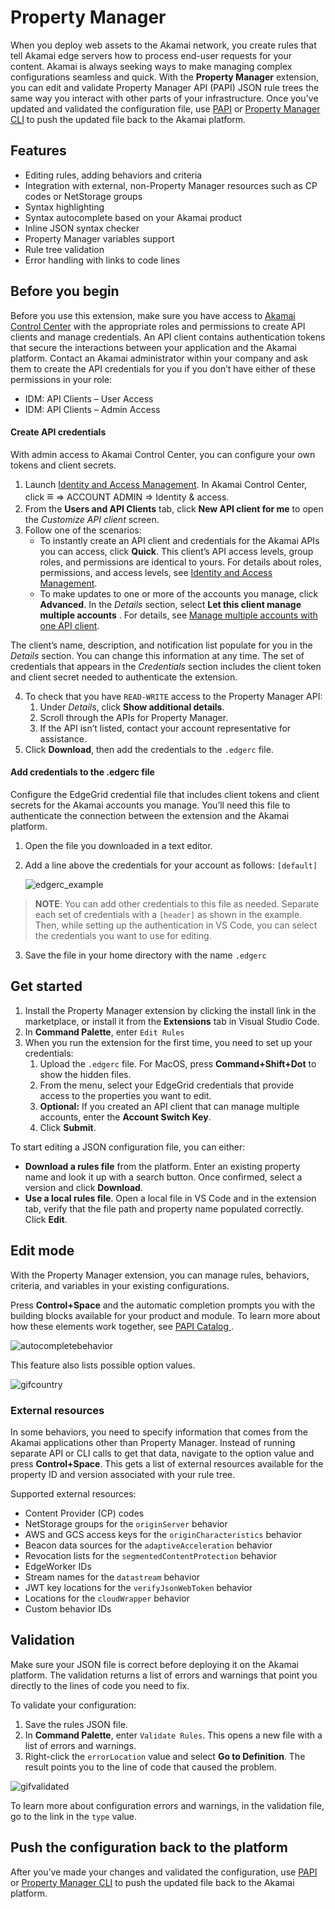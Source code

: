 # Property Manager
When you deploy web assets to the Akamai network, you create rules that tell Akamai edge servers how to process end-user requests for your content. Akamai is always seeking ways to make managing complex configurations seamless and quick. With the **Property Manager** extension, you can edit and validate Property Manager API (PAPI) JSON rule trees the same way you interact with other parts of your infrastructure. Once you've updated and validated the configuration file, use [PAPI](https://learn.akamai.com/en-us/products/core_features/property_manager.html) or [Property Manager CLI](https://developer.akamai.com/cli/packages/property-manager.html) to push the updated file back to the Akamai platform.

## Features
- Editing rules, adding behaviors and criteria
- Integration with external, non-Property Manager resources such as CP codes or NetStorage groups
- Syntax highlighting
- Syntax autocomplete based on your Akamai product
- Inline JSON syntax checker
- Property Manager variables support
- Rule tree validation
- Error handling with links to code lines

## Before you begin
Before you use this extension, make sure you have access to [Akamai Control Center](https://control.akamai.com/) with the appropriate roles and permissions to create API clients and manage credentials. An API client contains authentication tokens that secure the interactions between your application and the Akamai platform. Contact an Akamai administrator within your company and ask them to create the API credentials for you if you don’t have either of these permissions in your role:
- IDM: API Clients – User Access
- IDM: API Clients – Admin Access

#### Create API credentials
With admin access to Akamai Control Center, you can configure your own tokens and client secrets.
1. Launch [Identity and Access Management](https://control.akamai.com/apps/identity-management/). In Akamai Control Center, click <span style="font-size:large;font-weight:bold">&Congruent;</span> &rArr; ACCOUNT ADMIN &rArr; Identity & access.
2. From the **Users and API Clients** tab, click **New API client for me** to open the *Customize API client* screen.
3. Follow one of the scenarios:
   - To instantly create an API client and credentials for the Akamai APIs you can access, click **Quick**. This client’s API access levels, group roles, and permissions are identical to yours. For details about roles, permissions, and access levels, see [Identity and Access Management](https://control.akamai.com/dl/IDM/IAM/index.html).
   - To make updates to one or more of the accounts you manage, click **Advanced**. In the *Details* section, select **Let this client manage multiple accounts** . For details, see [Manage multiple accounts with one API client](https://control.akamai.com/wh/CUSTOMER/AKAMAI/en-US/WEBHELP/identity-management/idm-help/GUID-D05CDFA1-CFCB-4D70-9CDD-F1933C27883F.html).

The client’s name, description, and notification list populate for you in the *Details* section. You can change this information at any time. The set of credentials that appears in the *Credentials* section includes the client token and client secret needed to authenticate the extension.

4. To check that you have `READ-WRITE` access to the Property Manager API:
   1. Under *Details*, click **Show additional details**.
   1. Scroll through the APIs for Property Manager.
   1. If the API isn’t listed, contact your account representative for assistance.
5. Click **Download**, then add the credentials to the `.edgerc` file.

#### Add credentials to the .edgerc file
Configure the EdgeGrid credential file that includes client tokens and client secrets for the Akamai accounts you manage. You’ll need this file to authenticate the connection between the extension and the Akamai platform.
1. Open the file you downloaded in a text editor.
2. Add a line above the credentials for your account as follows: `[default]`

	![edgerc_example](/media/edgerc_example.jpeg)

> **NOTE**: You can add other credentials to this file as needed. Separate each set of credentials with a `[header]` as shown in the example. Then, while setting up the authentication in VS Code, you can select the credentials you want to use for editing.

3. Save the file in your home directory with the name `.edgerc`

## Get started
1. Install the Property Manager extension by clicking the install link in the marketplace, or install it from the **Extensions** tab in Visual Studio Code.
2. In **Command Palette**, enter `Edit Rules`
3. When you run the extension for the first time, you need to set up your credentials:
   1. Upload the `.edgerc` file. For MacOS, press **Command+Shift+Dot** to show the hidden files.
   1. From the menu, select your EdgeGrid credentials that provide access to the properties you want to edit.
   1. **Optional:** If you created an API client that can manage multiple accounts, enter the **Account Switch Key**.
   1. Click **Submit**.

To start editing a JSON configuration file, you can either:
- **Download a rules file** from the platform. Enter an existing property name and look it up with a search button. Once confirmed, select a version and click **Download**.
- **Use a local rules file**. Open a local file in VS Code and in the extension tab, verify that the file path and property name populated correctly. Click **Edit**.

## Edit mode
With the Property Manager extension, you can manage rules, behaviors, criteria, and variables in your existing configurations.

Press **Control+Space** and the automatic completion prompts you with the building blocks available for your product and module. To learn more about how these elements work together, see [PAPI Catalog ](https://developer.akamai.com/api/core_features/property_manager/vlatest.html).

![autocompletebehavior](/media/autocompletebehavior.gif)

This feature also lists possible option values.

![gifcountry](/media/gifcountry.gif)

### External resources

In some behaviors, you need to specify information that comes from the Akamai applications other than Property Manager. Instead of running separate API or CLI calls to get that data, navigate to the option value and press **Control+Space**. This gets a list of external resources available for the property ID and version associated with your rule tree.

Supported external resources:

- Content Provider (CP) codes
- NetStorage groups for the `originServer` behavior
- AWS and GCS access keys for the `originCharacteristics` behavior
- Beacon data sources for the `adaptiveAcceleration` behavior
- Revocation lists for the `segmentedContentProtection` behavior
- EdgeWorker IDs
- Stream names for the `datastream` behavior
- JWT key locations for the `verifyJsonWebToken` behavior
- Locations for the `cloudWrapper` behavior
- Custom behavior IDs

## Validation
Make sure your JSON file is correct before deploying it on the Akamai platform. The validation returns a list of errors and warnings that point you directly to the lines of code you need to fix.

To validate your configuration:
1. Save the rules JSON file.
2. In **Command Palette**, enter `Validate Rules`. This opens a new file with a list of errors and warnings.
3. Right-click the `errorLocation` value and select **Go to Definition**. The result points you to the line of code that caused the problem.

![gifvalidated](/media/gifvalidated.gif)

To learn more about configuration errors and warnings, in the validation file, go to the link in the `type` value.

## Push the configuration back to the platform
After you’ve made your changes and validated the configuration, use [PAPI](https://learn.akamai.com/en-us/products/core_features/property_manager.html) or [Property Manager CLI](https://developer.akamai.com/cli/packages/property-manager.html) to push the updated file back to the Akamai platform.
